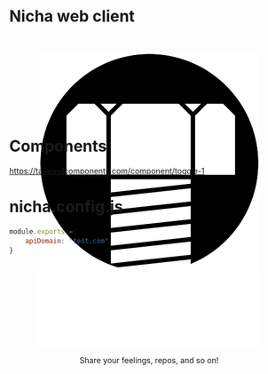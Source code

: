 # Nicha web client
<div style="height: 100px; text-align: center; margin: 50px;">

<img src="https://github.com/BonyChops/nicha-sns/blob/main/src/resources/logo.png?raw=true">

<img src="https://github.com/BonyChops/nicha-sns/blob/main/src/resources/logo_full.png?raw=true">

Share your feelings, repos, and so on!
</div>

# Components
https://tailwindcomponents.com/component/toggle-1

# nicha.config.js
```JavaScript
module.exports ={
    apiDomain: "test.com"
}
```